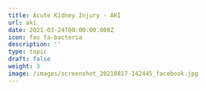 ```yaml
---
title: Acute Kidney Injury - AKI
url: aki
date: 2021-03-24T00:00:00.000Z
icon: fas fa-bacteria
description: ''
type: topic
draft: false
weight: 3
image: /images/screenshot_20210817-142445_facebook.jpg
---
```

